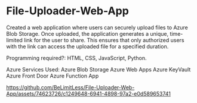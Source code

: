 # File-Uploader-Web-App
Created a web application where users can securely upload files to Azure Blob Storage. Once uploaded, the application generates a unique, time-limited link for the user to share. This ensures that only authorized users with the link can access the uploaded file for a specified duration.

Programming required?: HTML, CSS, JavaScript, Python.

Azure Services Used:
Azure Blob Storage
Azure Web Apps
Azure KeyVault
Azure Front Door
Azure Function App


https://github.com/BeLimitLess/File-Uploader-Web-App/assets/74623726/c1249648-6941-4898-97a2-e0d589653741

